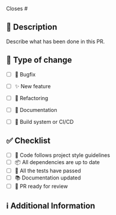 <!-- 
Thanks for creating this pull request 🤗

Please make sure that the pull request is limited to one type (docs, feature, etc.) and keep it as small as possible. You can open multiple prs instead of opening a huge one.
-->

<!-- If this pull request closes an issue, please mention the issue number below -->
Closes # <!-- Issue # here -->

## 📑 Description

Describe what has been done in this PR.

<!-- You can also choose to add a list of changes and if they have been completed or not by using the markdown to-do list syntax
- [ ] Not Completed
- [x] Completed
-->

## 🔧 Type of change
- [ ] 🐛 Bugfix
- [ ] ✨ New feature
- [ ] 🔨 Refactoring
- [ ] 📝 Documentation
- [ ] 🧱 Build system or CI/CD


## ✅ Checklist
<!-- Make sure your pr passes the CI checks and do check the following fields as needed -->
- [ ] 🎨 Code follows project style guidelines
- [ ] 📦 All dependencies are up to date
- [ ] 🧪 All the tests have passed
- [ ] 📚 Documentation updated
- [ ] 👀 PR ready for review

## ℹ Additional Information
<!-- Any additional information like breaking changes, dependencies added, screenshots, comparisons between new and old behavior, etc. -->

